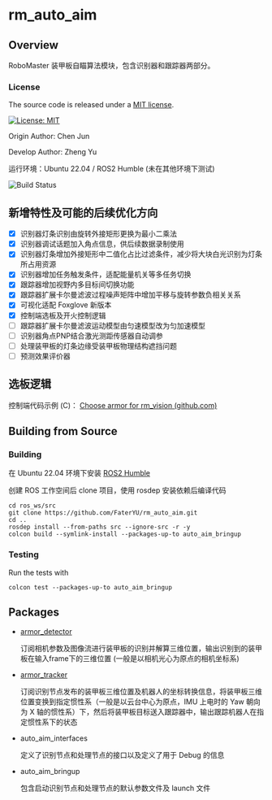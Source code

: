 # rm_auto_aim

## Overview

RoboMaster 装甲板自瞄算法模块，包含识别器和跟踪器两部分。
### License

The source code is released under a [MIT license](rm_auto_aim/LICENSE).

[![License: MIT](https://img.shields.io/badge/License-MIT-blue.svg)](https://opensource.org/licenses/MIT)

Origin Author: Chen Jun

Develop Author: Zheng Yu

运行环境：Ubuntu 22.04 / ROS2 Humble (未在其他环境下测试)

![Build Status](https://github.com/FaterYU/rm_auto_aim/actions/workflows/ros_ci.yml/badge.svg)

## 新增特性及可能的后续优化方向

- [x] 识别器灯条识别由旋转外接矩形更换为最小二乘法
- [x] 识别器调试话题加入角点信息，供后续数据录制使用
- [x] 识别器灯条增加外接矩形中二值化占比过滤条件，减少将大块白光识别为灯条所占用资源
- [x] 识别器增加任务触发条件，适配能量机关等多任务切换
- [x] 跟踪器增加视野内多目标间切换功能
- [x] 跟踪器扩展卡尔曼滤波过程噪声矩阵中增加平移与旋转参数负相关关系
- [x] 可视化适配 Foxglove 新版本
- [x] 控制端选板及开火控制逻辑
- [ ] 跟踪器扩展卡尔曼滤波运动模型由匀速模型改为匀加速模型
- [ ] 识别器角点PNP结合激光测距传感器自动调参
- [ ] 处理装甲板的灯条边缘受装甲板物理结构遮挡问题
- [ ] 预测效果评价器

## 选板逻辑

控制端代码示例 (C)： [Choose armor for rm_vision (github.com)](https://gist.github.com/FaterYU/7b5d65d3fb08545b815e6d70d1dbb562)

## Building from Source

### Building

在 Ubuntu 22.04 环境下安装 [ROS2 Humble](https://docs.ros.org/en/humble/Installation/Ubuntu-Install-Debians.html)

创建 ROS 工作空间后 clone 项目，使用 rosdep 安装依赖后编译代码

	cd ros_ws/src
	git clone https://github.com/FaterYU/rm_auto_aim.git
	cd ..
	rosdep install --from-paths src --ignore-src -r -y
	colcon build --symlink-install --packages-up-to auto_aim_bringup

### Testing

Run the tests with

	colcon test --packages-up-to auto_aim_bringup

## Packages

- [armor_detector](armor_detector)

	订阅相机参数及图像流进行装甲板的识别并解算三维位置，输出识别到的装甲板在输入frame下的三维位置 (一般是以相机光心为原点的相机坐标系)

- [armor_tracker](armor_tracker)

	订阅识别节点发布的装甲板三维位置及机器人的坐标转换信息，将装甲板三维位置变换到指定惯性系（一般是以云台中心为原点，IMU 上电时的 Yaw 朝向为 X 轴的惯性系）下，然后将装甲板目标送入跟踪器中，输出跟踪机器人在指定惯性系下的状态

- auto_aim_interfaces

	定义了识别节点和处理节点的接口以及定义了用于 Debug 的信息

- auto_aim_bringup

	包含启动识别节点和处理节点的默认参数文件及 launch 文件
